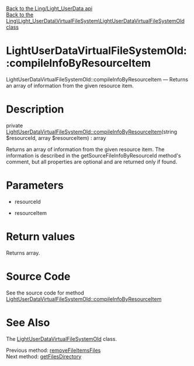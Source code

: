[Back to the Ling/Light_UserData api](https://github.com/lingtalfi/Light_UserData/blob/master/doc/api/Ling/Light_UserData.md)<br>
[Back to the Ling\Light_UserData\VirtualFileSystem\LightUserDataVirtualFileSystemOld class](https://github.com/lingtalfi/Light_UserData/blob/master/doc/api/Ling/Light_UserData/VirtualFileSystem/LightUserDataVirtualFileSystemOld.md)


LightUserDataVirtualFileSystemOld::compileInfoByResourceItem
================



LightUserDataVirtualFileSystemOld::compileInfoByResourceItem — Returns an array of information from the given resource item.




Description
================


private [LightUserDataVirtualFileSystemOld::compileInfoByResourceItem](https://github.com/lingtalfi/Light_UserData/blob/master/doc/api/Ling/Light_UserData/VirtualFileSystem/LightUserDataVirtualFileSystemOld/compileInfoByResourceItem.md)(string $resourceId, array $resourceItem) : array




Returns an array of information from the given resource item.
The information is described in the getSourceFileInfoByResourceId method's comment,
but all properties are optional and are returned only if found.




Parameters
================


- resourceId

    

- resourceItem

    


Return values
================

Returns array.








Source Code
===========
See the source code for method [LightUserDataVirtualFileSystemOld::compileInfoByResourceItem](https://github.com/lingtalfi/Light_UserData/blob/master/VirtualFileSystem/LightUserDataVirtualFileSystemOld.php#L838-L876)


See Also
================

The [LightUserDataVirtualFileSystemOld](https://github.com/lingtalfi/Light_UserData/blob/master/doc/api/Ling/Light_UserData/VirtualFileSystem/LightUserDataVirtualFileSystemOld.md) class.

Previous method: [removeFileItemsFiles](https://github.com/lingtalfi/Light_UserData/blob/master/doc/api/Ling/Light_UserData/VirtualFileSystem/LightUserDataVirtualFileSystemOld/removeFileItemsFiles.md)<br>Next method: [getFilesDirectory](https://github.com/lingtalfi/Light_UserData/blob/master/doc/api/Ling/Light_UserData/VirtualFileSystem/LightUserDataVirtualFileSystemOld/getFilesDirectory.md)<br>


